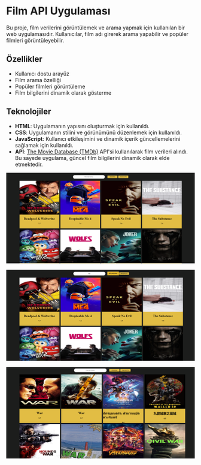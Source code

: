 # Film API Uygulaması

Bu proje, film verilerini görüntülemek ve arama yapmak için kullanılan bir web uygulamasıdır. Kullanıcılar, film adı girerek arama yapabilir ve popüler filmleri görüntüleyebilir.

## Özellikler

- Kullanıcı dostu arayüz
- Film arama özelliği
- Popüler filmleri görüntüleme
- Film bilgilerini dinamik olarak gösterme

## Teknolojiler

- **HTML**: Uygulamanın yapısını oluşturmak için kullanıldı.
- **CSS**: Uygulamanın stilini ve görünümünü düzenlemek için kullanıldı.
- **JavaScript**: Kullanıcı etkileşimini ve dinamik içerik güncellemelerini sağlamak için kullanıldı.
- **API**: [The Movie Database (TMDb)](https://www.themoviedb.org/) API'si kullanılarak film verileri alındı. Bu sayede uygulama, güncel film bilgilerini dinamik olarak elde etmektedir.


![Uygulama Ici Resim 1](./img/UygulamaIciResim1.PNG)

![Uygulama Ici Resim 2](./img/UygulamaIciResim2.PNG)

![Uygulama Ici Resim 3](./img/UygulamaIciResim3.PNG)